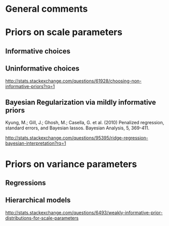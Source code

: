
# General comments


# Priors on scale parameters

## Informative choices


## Uninformative choices

http://stats.stackexchange.com/questions/61928/choosing-non-informative-priors?rq=1


## Bayesian Regularization via mildly informative priors 

Kyung, M.; Gill, J.; Ghosh, M.; Casella, G. et al. (2010) Penalized regression, standard errors, and Bayesian lassos. Bayesian Analysis, 5, 369-411.

http://stats.stackexchange.com/questions/95395/ridge-regression-bayesian-interpretation?rq=1


# Priors on variance parameters

## Regressions


## Hierarchical models

http://stats.stackexchange.com/questions/6493/weakly-informative-prior-distributions-for-scale-parameters
